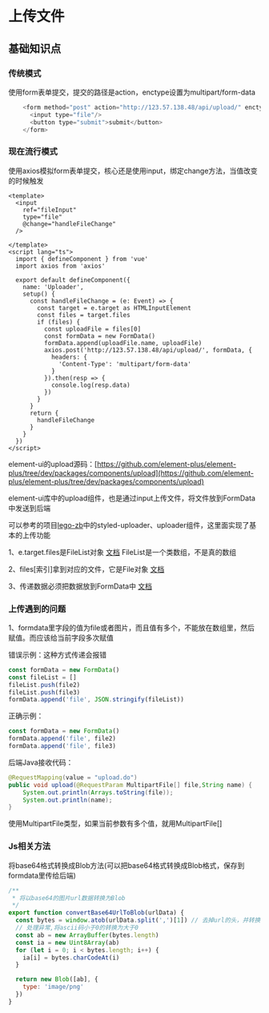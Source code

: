 # 上传文件

## 基础知识点

### 传统模式

使用form表单提交，提交的路径是action，enctype设置为multipart/form-data

```js
    <form method="post" action="http://123.57.138.48/api/upload/" enctype="multipart/form-data" >
      <input type="file"/>
      <button type="submit">submit</button>
    </form>
```

### 现在流行模式

使用axios模拟form表单提交，核心还是使用input，绑定change方法，当值改变的时候触发

```vue
<template>
  <input
    ref="fileInput"
    type="file"
    @change="handleFileChange"
  />
  
</template>
<script lang="ts">
  import { defineComponent } from 'vue'
  import axios from 'axios'

  export default defineComponent({
    name: 'Uploader',
    setup() {
      const handleFileChange = (e: Event) => {
        const target = e.target as HTMLInputElement
        const files = target.files
        if (files) {
          const uploadFile = files[0]
          const formData = new FormData()
          formData.append(uploadFile.name, uploadFile)
          axios.post('http://123.57.138.48/api/upload/', formData, {
            headers: {
              'Content-Type': 'multipart/form-data'
            }
          }).then(resp => {
            console.log(resp.data)
          })
        }
      }
      return {
        handleFileChange
      }
    }
  })
</script>
```

element-ui的upload源码：[https://github.com/element-plus/element-plus/tree/dev/packages/components/upload](https://github.com/element-plus/element-plus/tree/dev/packages/components/upload)

element-ui库中的upload组件，也是通过input上传文件，将文件放到FormData中发送到后端

可以参考的项目[lego-zb](https://github.com/zhaobao1830/lego-zb)中的styled-uploader、uploader组件，这里面实现了基本的上传功能

1、e.target.files是FileList对象 [文档](https://developer.mozilla.org/zh-CN/docs/Web/API/FileList) FileList是一个类数组，不是真的数组

2、files[索引]拿到对应的文件，它是File对象 [文档](https://developer.mozilla.org/zh-CN/docs/Web/API/File)

3、传递数据必须把数据放到FormData中 [文档](https://developer.mozilla.org/zh-CN/docs/Web/API/FormData)

### 上传遇到的问题

1、formdata里字段的值为file或者图片，而且值有多个，不能放在数组里，然后赋值。而应该给当前字段多次赋值

错误示例：这种方式传递会报错
```js
const formData = new FormData()
const fileList = []
fileList.push(file2)
fileList.push(file3)
formData.append('file', JSON.stringify(fileList))
```

正确示例：
```js
const formData = new FormData()
formData.append('file', file2)
formData.append('file', file3)
```

后端Java接收代码：
```java
@RequestMapping(value = "upload.do")
public void upload(@RequestParam MultipartFile[] file,String name) {
    System.out.println(Arrays.toString(file));
    System.out.println(name);
}
```
使用MultipartFile类型，如果当前参数有多个值，就用MultipartFile[]

### Js相关方法

将base64格式转换成Blob方法(可以把base64格式转换成Blob格式，保存到formdata里传给后端)

```js
/**
 * 将以base64的图片url数据转换为Blob
 */
export function convertBase64UrlToBlob(urlData) {
  const bytes = window.atob(urlData.split(',')[1]) // 去掉url的头，并转换为byte
  // 处理异常,将ascii码小于0的转换为大于0
  const ab = new ArrayBuffer(bytes.length)
  const ia = new Uint8Array(ab)
  for (let i = 0; i < bytes.length; i++) {
    ia[i] = bytes.charCodeAt(i)
  }

  return new Blob([ab], {
    type: 'image/png'
  })
}
```


